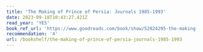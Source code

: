 ```yaml
---
title: 'The Making of Prince of Persia: Journals 1985-1993'
date: 2023-09-18T10:43:27.421Z
read_year: 'YES'
book_ref_url: 'https://www.goodreads.com/book/show/52824295-the-making-of-prince-of-persia'
recommendation: '4'
url: /bookshelf/the-making-of-prince-of-persia-journals-1985-1993
---
```


